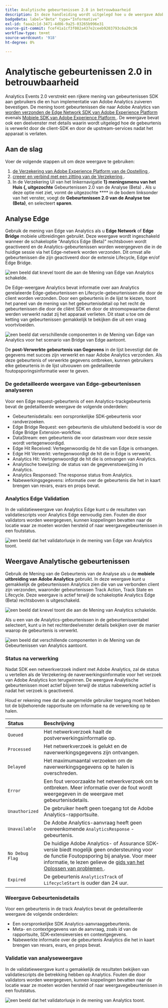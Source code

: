 ```yaml
---
title: Analytische gebeurtenissen 2.0 in betrouwbaarheid
description: In deze handleiding wordt uitgelegd hoe u de weergave Adobe Analytics en Analytics Edge kunt gebruiken met Adobe Experience Platform Assurance.
badgeBeta: label="Beta" type="Informative"
exl-id: faaa2c1d-3471-4d86-9a25-03265b996e31
source-git-commit: fcef41a1cf3f082a437e2ceeb9203793c6a20c36
workflow-type: tm+mt
source-wordcount: '918'
ht-degree: 0%

---
```


# Analytische gebeurtenissen 2.0 in betrouwbaarheid

Analytics Events 2.0 verstrekt een rijkere mening van gebeurtenissen SDK aan gebruikers die en hun implementatie van Adobe Analytics zuiveren bevestigen. De mening toont gebeurtenissen die naar Adobe Analytics van [ worden verzonden de Edge Network SDK van Adobe Experience Platform ](https://developer.adobe.com/client-sdks/edge/edge-network/) evenals [ Mobiele SDK van Adobe Experience Platform ](https://developer.adobe.com/client-sdks/solution/adobe-analytics/). De weergave bevat ook een deelvenster met details waarin wordt uitgelegd hoe de gebeurtenis is verwerkt door de client-SDK en door de upstream-services nadat het apparaat is verlaten.

## Aan de slag

Voer de volgende stappen uit om deze weergave te gebruiken:

1. [ de Verzekering van Adobe Experience Platform van de Opstelling ](../tutorials/implement-assurance.md).
2. [ creeer en verbind met een zitting van de Verzekering ](../tutorials/using-assurance.md).
3. In de Verzekering UI van het linkernavigatie **1} meningsmenu van het Huis {, uitgezochte** Gebeurtenissen 2.0 van de Analyse (Beta) **.** Als u deze optie niet ziet, vormt de uitgezochte **** in de bodem linksonder van het venster, voegt de **Gebeurtenissen 2.0 van de Analyse toe (Beta)**, en selecteert **sparen**.

## Analyse Edge

Gebruik de mening van Edge van Analytics als u **Edge Network** of **Edge Bridge** mobiele uitbreidingen gebruikt. Deze weergave wordt ingeschakeld wanneer de schakeloptie &quot;Analytics Edge (Beta)&quot; rechtsboven wordt geactiveerd en de Analytics-gebeurtenissen worden weergegeven die in de huidige sessie via het Edge-netwerk worden verzonden. Dit omvat alle gebeurtenissen die zijn geactiveerd door de extensie Lifecycle, Edge en/of Edge Bridge.

![ een beeld dat knevel toont die aan de Mening van Edge van Analytics schakelde.](./images/adobe-analytics-edge/edge-analytics-view-toggle.png)

De Edge-weergave Analytics bevat informatie over aan Analytics gerelateerde Edge-gebeurtenissen en Lifecycle-gebeurtenissen die door de client worden verzonden. Door een gebeurtenis in de lijst te kiezen, toont het paneel van de mening van het gebeurtenisdetail op het recht de gebeurtenissen die door de cliënt SDK en door de stroomopwaartse dienst werden verwerkt nadat zij het apparaat verlieten. Dit staat u toe om de ketting van gebeurtenissen gemakkelijk te bekijken die uit een vraag voortvloeiden.

![ een beeld dat verschillende componenten in de Mening van Edge van Analytics voor het scenario van Bridge van Edge aantoont.](./images/adobe-analytics-edge/edgebridge-analytics-events.png)

De **post-Verwerkte gebeurtenis van Gegevens** in de lijst bevestigt dat de gegevens met succes zijn verwerkt en naar Adobe Analytics verzonden. Als deze gebeurtenis of verwerkte gegevens ontbreken, kunnen gebruikers elke gebeurtenis in de lijst uitvouwen om gedetailleerde foutopsporingsinformatie weer te geven.

### De gedetailleerde weergave van Edge-gebeurtenissen analyseren

Voor een Edge request-gebeurtenis of een Analytics-trackgebeurtenis bevat de gedetailleerde weergave de volgende onderdelen:

* Gebeurtenisdetails: een oorspronkelijke SDK-gebeurtenis voor randverzoeken.
* Edge Bridge Request: een gebeurtenis die uitsluitend bedoeld is voor de Edge Bridge Extension-workflow.
* DataStream: een gebeurtenis die voor datastream voor deze sessie wordt vertegenwoordigd.
* Edge Hit Received: Vertegenwoordig de hit die van Edge is ontvangen.
* Edge Hit Verwerkt: vertegenwoordigt de hit die in Edge is verwerkt.
* Analytics Hit: Vertegenwoordigt de hit die is ontvangen van Analytics.
* Analytische toewijzing: de status van de gegevenstoewijzing in Analytics.
* Analytics Responsed: The response status from Analytics.
* Nabewerkingsgegevens: informatie over de gebeurtenis die het in kaart brengen van revars, evars en props bevat.

### Analytics Edge Validation

In de validatieweergave van Analytics Edge kunt u de resultaten van validatiescripts voor Analytics Edge eenvoudig zien. Fouten die door validators worden weergegeven, kunnen koppelingen bevatten naar de locatie waar ze moeten worden hersteld of naar weergavegebeurtenissen in een foutstatus.

![ een beeld dat het validatorlusje in de mening van Edge van Analytics toont.](./images/adobe-analytics-edge/edge-analytics-validation-view.png)

## Weergave Analytische gebeurtenissen

Gebruik de Mening van de Gebeurtenis van de Analyse als u de **mobiele uitbreiding van Adobe Analytics** gebruikt. In deze weergave kunt u gemakkelijk de gebeurtenissen Analytics zien die van uw verbonden client zijn verzonden, waaronder gebeurtenissen Track Action, Track State en Lifecycle. Deze weergave is actief terwijl de schakeloptie Analytics Edge (Beta) rechtsboven is uitgeschakeld.

![ een beeld dat knevel toont die aan de Mening van Analytics schakelde.](./images/adobe-analytics-edge/direct-analytics-view-toggle-button.png)

Als u een van de Analytics-gebeurtenissen in de gebeurtenissentabel selecteert, kunt u in het rechterdeelvenster details bekijken over de manier waarop de gebeurtenis is verwerkt.

![ een beeld dat verschillende componenten in de Mening van de Gebeurtenissen van Analytics aantoont.](./images/adobe-analytics-edge/analytics-events.png)

### Status na verwerking

Nadat SDK een netwerkverzoek indient met Adobe Analytics, zal de status u vertellen als de Verzekering de naverwerkingsinformatie voor het verzoek van Adobe Analytics kon terugwinnen. De weergave Analytische gebeurtenissen moet actief blijven terwijl de status nabewerking actief is nadat het verzoek is geactiveerd.

Houd er rekening mee dat de aangemelde gebruiker toegang moet hebben tot de bijbehorende rapportsuite om informatie na de verwerking op te halen.

| Status | Beschrijving |
| :----- | :---------- |
| `Queued` | Het netwerkverzoek haalt de postverwerkingsinformatie op. |
| `Processed` | Het netwerkverzoek is gelukt en de naverwerkingsgegevens zijn ontvangen. |
| `Delayed` | Het maximumaantal verzoeken om de naverwerkingsgegevens op te halen is overschreden. |
| `Error` | Een fout veroorzaakte het netwerkverzoek om te ontbreken. Meer informatie over de fout wordt weergegeven in de weergave met gebeurtenisdetails. |
| `Unauthorized` | De gebruiker heeft geen toegang tot de Adobe Analytics-rapportsuite. |
| `Unavailable` | De Adobe Analytics-aanvraag heeft geen overeenkomende `AnalyticsResponse` -gebeurtenis. |
| `No Debug Flag` | De huidige Adobe Analytics- of Assurance SDK-versie biedt mogelijk geen ondersteuning voor de functie Foutopsporing bij analyse. Voor meer informatie, te lezen gelieve de [ gids van het Oplossen van problemen ](../troubleshooting.md). |
| `Expired` | De gebeurtenis `AnalyticsTrack` of `LifecycleStart` is ouder dan 24 uur. |

### Weergave Gebeurtenisdetails

Voor een gebeurtenis in de track Analytics bevat de gedetailleerde weergave de volgende onderdelen:

* Een oorspronkelijke SDK Analytics-aanvraaggebeurtenis.
* Meta- en contextgegevens van de aanvraag, zoals id van de rapportsuite, SDK-extensieversies en contextgegevens.
* Nabewerkte informatie over de gebeurtenis Analytics die het in kaart brengen van revars, evars, en props bevat.

### Validatie van analyseweergave

In de validatieweergave kunt u gemakkelijk de resultaten bekijken van validatiescripts die betrekking hebben op Analytics. Fouten die door validators worden weergegeven, kunnen koppelingen bevatten naar de locatie waar ze moeten worden hersteld of naar weergavegebeurtenissen in een foutstatus.

![ een beeld dat het validatorlusje in de mening van Analytics toont.](./images/adobe-analytics-edge/analytics-validation-view.png)